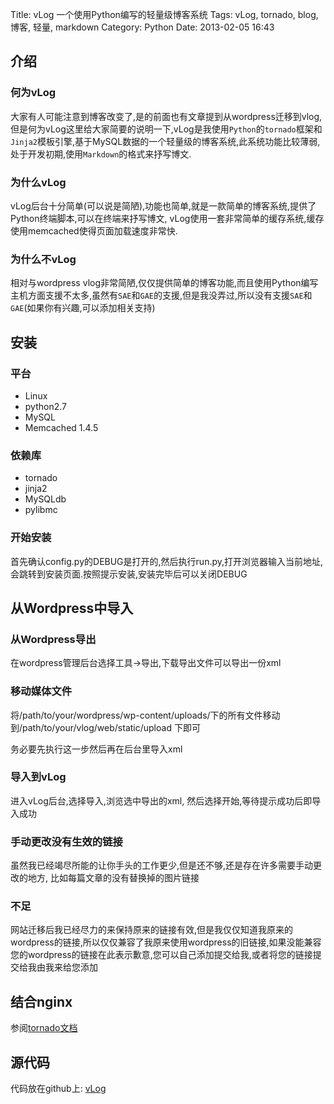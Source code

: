 Title: vLog 一个使用Python编写的轻量级博客系统
Tags: vLog, tornado, blog, 博客, 轻量, markdown
Category: Python
Date: 2013-02-05 16:43
## 介绍
### 何为vLog
大家有人可能注意到博客改变了,是的前面也有文章提到从wordpress迁移到vlog,但是何为vLog这里给大家简要的说明一下,vLog是我使用`Python`的`tornado`框架和`Jinja2`模板引擎,基于MySQL数据的一个轻量级的博客系统,此系统功能比较薄弱,处于开发初期,使用`Markdown`的格式来抒写博文.

### 为什么vLog
vLog后台十分简单(可以说是简陋),功能也简单,就是一款简单的博客系统,提供了Python终端脚本,可以在终端来抒写博文, vLog使用一套非常简单的缓存系统,缓存使用memcached使得页面加载速度非常快.

### 为什么不vLog
相对与wordpress vlog非常简陋,仅仅提供简单的博客功能,而且使用Python编写主机方面支援不太多,虽然有`SAE`和`GAE`的支援,但是我没弄过,所以没有支援`SAE`和`GAE`(如果你有兴趣,可以添加相关支持)


## 安装
### 平台
* Linux
* python2.7
* MySQL
* Memcached 1.4.5


### 依赖库
* tornado
* jinja2
* MySQLdb
* pylibmc

### 开始安装
首先确认config.py的DEBUG是打开的,然后执行run.py,打开浏览器输入当前地址,会跳转到安装页面.按照提示安装,安装完毕后可以关闭DEBUG


## 从Wordpress中导入
### 从Wordpress导出
在wordpress管理后台选择工具->导出,下载导出文件可以导出一份xml

### 移动媒体文件
将/path/to/your/wordpress/wp-content/uploads/下的所有文件移动到/path/to/your/vlog/web/static/upload 下即可

务必要先执行这一步然后再在后台里导入xml

### 导入到vLog
进入vLog后台,选择导入,浏览选中导出的xml, 然后选择开始,等待提示成功后即导入成功


### 手动更改没有生效的链接
虽然我已经竭尽所能的让你手头的工作更少,但是还不够,还是存在许多需要手动更改的地方,
比如每篇文章的没有替换掉的图片链接

### 不足
网站迁移后我已经尽力的来保持原来的链接有效,但是我仅仅知道我原来的wordpress的链接,所以仅仅兼容了我原来使用wordpress的旧链接,如果没能兼容您的wordpress的链接在此表示歉意,您可以自己添加提交给我,或者将您的链接提交给我由我来给您添加

## 结合nginx
参阅[tornado文档](http://www.tornadoweb.cn/documentation#_14)

## 源代码
代码放在github上: [vLog](https://github.com/coldnight/vlog)
